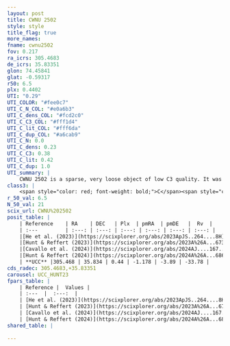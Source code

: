 ```yaml
---
layout: post
title: CWNU 2502
style: style
title_flag: true
more_names: 
fname: cwnu2502
fov: 0.217
ra_icrs: 305.4683
de_icrs: 35.83351
glon: 74.45841
glat: -0.59317
r50: 6.5
plx: 0.4402
UTI: "0.29"
UTI_COLOR: "#fee0c7"
UTI_C_N_COL: "#e0a6b3"
UTI_C_dens_COL: "#fcd2c0"
UTI_C_C3_COL: "#fff1d4"
UTI_C_lit_COL: "#fff6da"
UTI_C_dup_COL: "#a6cab9"
UTI_C_N: 0.0
UTI_C_dens: 0.23
UTI_C_C3: 0.38
UTI_C_lit: 0.42
UTI_C_dup: 1.0
UTI_summary: |
    CWNU 2502 is a sparse, very loose object of low C3 quality. It was recently reported in the literature.<br><br><span style="color: #99180f; font-weight: bold;">Warning: </span>contains less than 25 stars with <i>P>0.5</i> estimated.
class3: |
    <span style="color: red; font-weight: bold;">C</span><span style="color: #FFC300; font-weight: bold;">B</span>
r_50_val: 6.5
N_50_val: 21
scix_url: CWNU%202502
posit_table: |
    | Reference    | RA    | DEC   | Plx  | pmRA  | pmDE   |  Rv  |
    | :---         | :---: | :---: | :---: | :---: | :---: | :---: |
    |[He et al. (2023)](https://scixplorer.org/abs/2023ApJS..264....8H) | 305.502 | 35.867 | 0.45 | -1.169 | -3.876 | -17.0 |
    |[Hunt & Reffert (2023)](https://scixplorer.org/abs/2023A%26A...673A.114H) | 305.433 | 35.805 | 0.447 | -1.151 | -3.855 | -28.449 |
    |[Cavallo et al. (2024)](https://scixplorer.org/abs/2024AJ....167...12C) | 305.424 | 35.843 | 0.445 | -- | -- | -- |
    |[Hunt & Reffert (2024)](https://scixplorer.org/abs/2024A%26A...686A..42H) | 305.433 | 35.805 | 0.447 | -1.151 | -3.855 | -28.449 |
    | **UCC** |305.468 | 35.834 | 0.44 | -1.178 | -3.89 | -33.78 | 
cds_radec: 305.4683,+35.83351
carousel: UCC_HUNT23
fpars_table: |
    | Reference |  Values |
    | :---  |  :---:  |
    | [He et al. (2023)](https://scixplorer.org/abs/2023ApJS..264....8H) | `A0=3.55, m-M=11.5, logAge=8.65` |
    | [Hunt & Reffert (2023)](https://scixplorer.org/abs/2023A%26A...673A.114H) | `AV50=3.789, diffAV50=2.824, MOD50=11.626, logAge50=7.808` |
    | [Cavallo et al. (2024)](https://scixplorer.org/abs/2024AJ....167...12C) | `AV50=3.05, dMod50=11.85, logAge50=8.31, [Fe/H]50=0.57` |
    | [Hunt & Reffert (2024)](https://scixplorer.org/abs/2024A%26A...686A..42H) | `MassJ=283.702` |
shared_table: |
    
---
```

